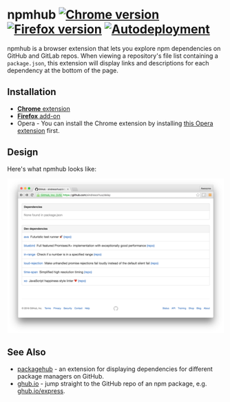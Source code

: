 # npmhub [![Chrome version][badge-cws]][link-cws] [![Firefox version][badge-amo]][link-amo] [![Autodeployment][badge-travis]][link-travis]

  [badge-cws]: https://img.shields.io/chrome-web-store/v/kbbbjimdjbjclaebffknlabpogocablj.svg?label=for%20chrome
  [badge-amo]: https://img.shields.io/amo/v/npm-hub.svg?label=for%20firefox
  [badge-travis]: https://img.shields.io/travis/npmhub/npmhub/master.svg?label=autodeployment
  [link-cws]: https://chrome.google.com/webstore/detail/npmhub/kbbbjimdjbjclaebffknlabpogocablj "Version published on Chrome Web Store"
  [link-amo]: https://addons.mozilla.org/en-US/firefox/addon/npm-hub/ "Version published on Mozilla Add-ons"
  [link-travis]: https://travis-ci.org/npmhub/npmhub

npmhub is a browser extension that lets you explore npm dependencies on GitHub and GitLab repos. When viewing a repository's file list containing a `package.json`, this extension will display links and descriptions for each dependency at the bottom of the page.

## Installation

  + [**Chrome** extension](https://chrome.google.com/webstore/detail/npmhub/kbbbjimdjbjclaebffknlabpogocablj)
  + [**Firefox** add-on](https://addons.mozilla.org/en-US/firefox/addon/npm-hub/)
  + Opera - You can install the Chrome extension by installing [this Opera extension](https://addons.opera.com/en/extensions/details/download-chrome-extension-9/) first.

## Design

Here's what npmhub looks like:

![npmhub on Chrome](assets/npm-hub-screenshot.png)

## See Also

- [packagehub](https://github.com/BrainMaestro/packagehub) - an extension for displaying dependencies for different package managers on GitHub.
- [ghub.io](http://ghub.io) - jump straight to the GitHub repo of an npm package, e.g. [ghub.io/express](http://ghub.io/express).
